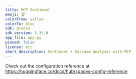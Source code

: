 ```yaml
---
title: MCP Sentiment
emoji: 🏆
colorFrom: yellow
colorTo: blue
sdk: gradio
sdk_version: 5.35.0
app_file: app.py
pinned: false
license: mit
short_description: Sentiment + Sarcasm Analyzer with MCP
---
```


Check out the configuration reference at https://huggingface.co/docs/hub/spaces-config-reference
